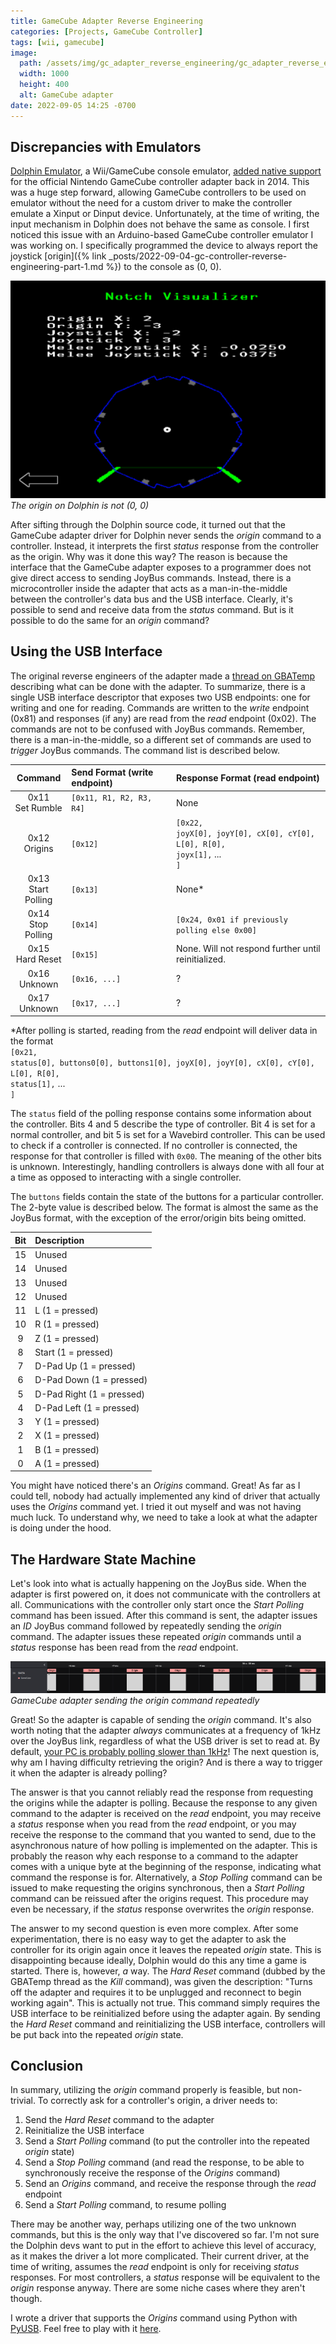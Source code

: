 ```yaml
---
title: GameCube Adapter Reverse Engineering
categories: [Projects, GameCube Controller]
tags: [wii, gamecube]
image:
  path: /assets/img/gc_adapter_reverse_engineering/gc_adapter_reverse_engineering.jpg
  width: 1000
  height: 400
  alt: GameCube adapter
date: 2022-09-05 14:25 -0700
---
```

## Discrepancies with Emulators

[Dolphin Emulator](https://dolphin-emu.org/), a Wii/GameCube console emulator, [added native support](https://dolphin-emu.org/blog/2015/01/01/dolphin-progress-report-december-2014/) for the official Nintendo GameCube controller adapter back in 2014. This was a huge step forward, allowing GameCube controllers to be used on emulator without the need for a custom driver to make the controller emulate a Xinput or Dinput device. Unfortunately, at the time of writing, the input mechanism in Dolphin does not behave the same as console. I first noticed this issue with an Arduino-based GameCube controller emulator I was working on. I specifically programmed the device to always report the joystick [origin]({% link _posts/2022-09-04-gc-controller-reverse-engineering-part-1.md %}) to the console as (0, 0).

![The origin is incorrect on Dolphin](/assets/img/gc_adapter_reverse_engineering/wrong_origin.png)
_The origin on Dolphin is not (0, 0)_

After sifting through the Dolphin source code, it turned out that the GameCube adapter driver for Dolphin never sends the *origin* command to a controller. Instead, it interprets the first *status* response from the controller as the origin. Why was it done this way? The reason is because the interface that the GameCube adapter exposes to a programmer does not give direct access to sending JoyBus commands. Instead, there is a microcontroller inside the adapter that acts as a man-in-the-middle between the controller's data bus and the USB interface. Clearly, it's possible to send and receive data from the *status* command. But is it possible to do the same for an *origin* command?

## Using the USB Interface

The original reverse engineers of the adapter made a [thread on GBATemp](https://gbatemp.net/threads/wii-u-gamecube-adapter-reverse-engineering-cont.388169/) describing what can be done with the adapter. To summarize, there is a single USB interface descriptor that exposes two USB endpoints: one for writing and one for reading. Commands are written to the *write* endpoint (0x81) and responses (if any) are read from the *read* endpoint (0x02). The commands are not to be confused with JoyBus commands. Remember, there is a man-in-the-middle, so a different set of commands are used to *trigger* JoyBus commands. The command list is described below.

|        Command         | Send Format (write endpoint) | Response  Format (read endpoint)                                                            |
| :--------------------: | :--------------------------- | :------------------------------------------------------------------------------------------ |
|  0x11<br/>Set Rumble   | `[0x11, R1, R2, R3, R4]`     | None                                                                                        |
|    0x12<br/>Origins    | `[0x12]`                     | `[0x22,` <br/> `joyX[0], joyY[0], cX[0], cY[0], L[0], R[0],` <br/> `joyx[1],` ... <br/> `]` |
| 0x13<br/>Start Polling | `[0x13]`                     | None*                                                                                       |
| 0x14<br/>Stop Polling  | `[0x14]`                     | `[0x24, 0x01 if previously polling else 0x00]`                                              |
|  0x15<br/>Hard Reset   | `[0x15]`                     | None. Will not respond further until reinitialized.                                         |
|    0x16<br/>Unknown    | `[0x16, ...]`                | ?                                                                                           |
|    0x17<br/>Unknown    | `[0x17, ...]`                | ?                                                                                           |

\*After polling is started, reading from the *read* endpoint will deliver data in the format  
`[0x21,`  
`status[0], buttons0[0], buttons1[0], joyX[0], joyY[0], cX[0], cY[0], L[0], R[0],`  
`status[1],` ...  
`]`

The `status` field of the polling response contains some information about the controller. Bits 4 and 5 describe the type of controller. Bit 4 is set for a normal controller, and bit 5 is set for a Wavebird controller. This can be used to check if a controller is connected. If no controller is connected, the response for that controller is filled with `0x00`. The meaning of the other bits is unknown. Interestingly, handling controllers is always done with all four at a time as opposed to interacting with a single controller. 

The `buttons` fields contain the state of the buttons for a particular controller. The 2-byte value is described below. The format is almost the same as the JoyBus format, with the exception of the error/origin bits being omitted.

|  Bit  | Description               |
| :---: | :------------------------ |
|  15   | Unused                    |
|  14   | Unused                    |
|  13   | Unused                    |
|  12   | Unused                    |
|  11   | L (1 = pressed)           |
|  10   | R (1 = pressed)           |
|   9   | Z (1 = pressed)           |
|   8   | Start (1 = pressed)       |
|   7   | D-Pad Up (1 = pressed)    |
|   6   | D-Pad Down (1 = pressed)  |
|   5   | D-Pad Right (1 = pressed) |
|   4   | D-Pad Left (1 = pressed)  |
|   3   | Y (1 = pressed)           |
|   2   | X (1 = pressed)           |
|   1   | B (1 = pressed)           |
|   0   | A (1 = pressed)           |

You might have noticed there's an *Origins* command. Great! As far as I could tell, nobody had actually implemented any kind of driver that actually uses the *Origins* command yet. I tried it out myself and was not having much luck. To understand why, we need to take a look at what the adapter is doing under the hood.

## The Hardware State Machine

Let's look into what is actually happening on the JoyBus side. When the adapter is first powered on, it does not communicate with the controllers at all. Communications with the controller only start once the *Start Polling* command has been issued. After this command is sent, the adapter issues an *ID* JoyBus command followed by repeatedly sending the *origin* command. The adapter issues these repeated *origin* commands until a *status* response has been read from the *read* endpoint.

![GameCube adapter sending the origin command repeatedly](/assets/img/gc_adapter_reverse_engineering/origin_train.png)
_GameCube adapter sending the origin command repeatedly_

Great! So the adapter is capable of sending the *origin* command. It's also worth noting that the adapter *always* communicates at a frequency of 1kHz over the JoyBus link, regardless of what the USB driver is set to read at. By default, [your PC is probably polling slower than 1kHz](https://docs.google.com/document/d/1cQ3pbKZm_yUtcLK9ZIXyPzVbTJkvnfxKIyvuFMwzWe0/edit)! The next question is, why am I having difficulty retrieving the origin? And is there a way to trigger it when the adapter is already polling?

The answer is that you cannot reliably read the response from requesting the origins while the adapter is polling. Because the response to any given command to the adapter is received on the *read* endpoint, you may receive a *status* response when you read from the *read* endpoint, or you may receive the response to the command that you wanted to send, due to the asynchronous nature of how polling is implemented on the adapter. This is probably the reason why each response to a command to the adapter comes with a unique byte at the beginning of the response, indicating what command the response is for. Alternatively, a *Stop Polling* command can be issued to make requesting the origins synchronous, then a *Start Polling* command can be reissued after the origins request. This procedure may even be necessary, if the *status* response overwrites the *origin* response.

The answer to my second question is even more complex. After some experimentation, there is no easy way to get the adapter to ask the controller for its origin again once it leaves the repeated *origin* state. This is disappointing because ideally, Dolphin would do this any time a game is started. There is, however, *a* way. The *Hard Reset* command (dubbed by the GBATemp thread as the *Kill* command), was given the description: "Turns off the adapter and requires it to be unplugged and reconnect to begin working again". This is actually not true. This command simply requires the USB interface to be reinitialized before using the adapter again. By sending the *Hard Reset* command and reinitializing the USB interface, controllers will be put back into the repeated *origin* state.


## Conclusion

In summary, utilizing the *origin* command properly is feasible, but non-trivial. To correctly ask for a controller's origin, a driver needs to:

1. Send the *Hard Reset* command to the adapter
2. Reinitialize the USB interface
3. Send a *Start Polling* command (to put the controller into the repeated *origin* state)
4. Send a *Stop Polling* command (and read the response, to be able to synchronously receive the response of the *Origins* command)
5. Send an *Origins* command, and receive the response through the *read* endpoint
6. Send a *Start Polling* command, to resume polling

There may be another way, perhaps utilizing one of the two unknown commands, but this is the only way that I've discovered so far. I'm not sure the Dolphin devs want to put in the effort to achieve this level of accuracy, as it makes the driver a lot more complicated. Their current driver, at the time of writing, assumes the *read* endpoint is only for receiving *status* responses. For most controllers, a *status* response will be equivalent to the *origin* response anyway. There are some niche cases where they aren't though.

I wrote a driver that supports the *Origins* command using Python with [PyUSB](https://github.com/pyusb/pyusb). Feel free to play with it [here](https://github.com/jefflongo/gcadapter-python).
